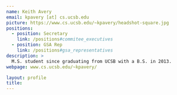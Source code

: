 ```yaml
---
name: Keith Avery
email: kpavery [at] cs.ucsb.edu
picture: https://www.cs.ucsb.edu/~kpavery/headshot-square.jpg
positions:
  - position: Secretary
    link: /positions#commitee_executives
  - position: GSA Rep
    link: /positions#gsa_representatives
description: >
  M.S. student since graduating from UCSB with a B.S. in 2013.
webpage: www.cs.ucsb.edu/~kpavery/

layout: profile
title: 
---
```

